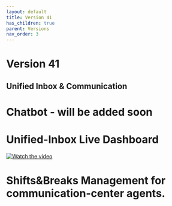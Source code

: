 ```yaml
---
layout: default
title: Version 41
has_children: true
parent: Versions
nav_order: 3
---
```



# Version 41

## Unified Inbox & Communication 

# Chatbot - will be added soon
# Unified-Inbox Live Dashboard

[![Watch the video](https://img.youtube.com/vi/-HVVNJyv0kE/hqdefault.jpg)](https://youtu.be/-HVVNJyv0kE)

# Shifts&Breaks Management for communication-center agents.
